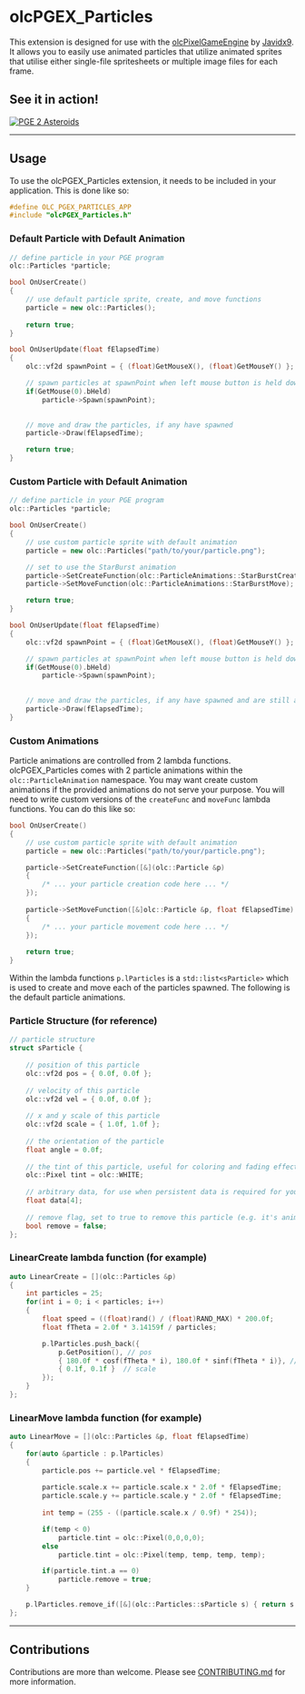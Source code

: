 # olcPGEX_Particles

This extension is designed for use with the [olcPixelGameEngine](https://github.com/OneLoneCoder/olcPixelGameEngine) by [Javidx9](https://github.com/OneLoneCoder). It allows you to easily use animated particles that utilize animated sprites that utilise either single-file spritesheets or multiple image files for each frame.

## See it in action!

[![PGE 2 Asteroids](http://img.youtube.com/vi/n5Oo9DCuRE8/0.jpg)](http://www.youtube.com/watch?v=n5Oo9DCuRE8)


---

## Usage

To use the olcPGEX_Particles extension, it needs to be included in your application. This is done like so:

```cpp
#define OLC_PGEX_PARTICLES_APP
#include "olcPGEX_Particles.h"
```

### Default Particle with Default Animation

```cpp
// define particle in your PGE program
olc::Particles *particle;

bool OnUserCreate()
{
    // use default particle sprite, create, and move functions
    particle = new olc::Particles();
 
    return true;
}

bool OnUserUpdate(float fElapsedTime)
{
    olc::vf2d spawnPoint = { (float)GetMouseX(), (float)GetMouseY() };

    // spawn particles at spawnPoint when left mouse button is held down
    if(GetMouse(0).bHeld)
        particle->Spawn(spawnPoint);

    
    // move and draw the particles, if any have spawned
    particle->Draw(fElapsedTime);

    return true;
}
```

### Custom Particle with Default Animation

```cpp
// define particle in your PGE program
olc::Particles *particle;

bool OnUserCreate()
{
    // use custom particle sprite with default animation
    particle = new olc::Particles("path/to/your/particle.png");

    // set to use the StarBurst animation
    particle->SetCreateFunction(olc::ParticleAnimations::StarBurstCreate);
    particle->SetMoveFunction(olc::ParticleAnimations::StarBurstMove);

    return true;
}

bool OnUserUpdate(float fElapsedTime)
{
    olc::vf2d spawnPoint = { (float)GetMouseX(), (float)GetMouseY() };

    // spawn particles at spawnPoint when left mouse button is held down
    if(GetMouse(0).bHeld)
        particle->Spawn(spawnPoint);

    
    // move and draw the particles, if any have spawned and are still alive
    particle->Draw(fElapsedTime);
}
```

### Custom Animations

Particle animations are controlled from 2 lambda functions. olcPGEX_Particles comes with 2 particle animations within the ``olc::ParticleAnimation`` namespace.
You may want create custom animations if the provided animations do not serve your purpose. You will need to write custom versions of the ``createFunc`` and ``moveFunc`` lambda functions. You can do this like so:

```cpp
bool OnUserCreate()
{
    // use custom particle sprite with default animation
    particle = new olc::Particles("path/to/your/particle.png");

    particle->SetCreateFunction([&](olc::Particle &p)
    {
        /* ... your particle creation code here ... */
    });
    
    particle->SetMoveFunction([&]olc::Particle &p, float fElapsedTime)
    {
        /* ... your particle movement code here ... */
    });
    
    return true;
}

```

Within the lambda functions ``p.lParticles`` is a ``std::list<sParticle>`` which is used to create and move each of the particles spawned. The following is the default particle animations.

### Particle Structure (for reference)

```cpp
// particle structure
struct sParticle {
    
    // position of this particle
    olc::vf2d pos = { 0.0f, 0.0f }; 
    
    // velocity of this particle
    olc::vf2d vel = { 0.0f, 0.0f };
    
    // x and y scale of this particle
    olc::vf2d scale = { 1.0f, 1.0f };
    
    // the orientation of the particle
    float angle = 0.0f;
    
    // the tint of this particle, useful for coloring and fading effects
    olc::Pixel tint = olc::WHITE;
    
    // arbitrary data, for use when persistent data is required for your custom animation
    float data[4];
    
    // remove flag, set to true to remove this particle (e.g. it's animation should be considered finished)
    bool remove = false;
};
```

### LinearCreate lambda function (for example)

```cpp
auto LinearCreate = [](olc::Particles &p)
{
    int particles = 25;
    for(int i = 0; i < particles; i++)
    {
        float speed = ((float)rand() / (float)RAND_MAX) * 200.0f;
        float fTheta = 2.0f * 3.14159f / particles;

        p.lParticles.push_back({
            p.GetPosition(), // pos
            { 180.0f * cosf(fTheta * i), 180.0f * sinf(fTheta * i)}, // vel
            { 0.1f, 0.1f }  // scale
        });
    }
};
```
### LinearMove lambda function (for example)

```cpp		
auto LinearMove = [](olc::Particles &p, float fElapsedTime)
{
    for(auto &particle : p.lParticles)
    {
        particle.pos += particle.vel * fElapsedTime;
        
        particle.scale.x += particle.scale.x * 2.0f * fElapsedTime;
        particle.scale.y += particle.scale.y * 2.0f * fElapsedTime;
        
        int temp = (255 - ((particle.scale.x / 0.9f) * 254));

        if(temp < 0)
            particle.tint = olc::Pixel(0,0,0,0);
        else
            particle.tint = olc::Pixel(temp, temp, temp, temp);

        if(particle.tint.a == 0)
            particle.remove = true;
    }

    p.lParticles.remove_if([&](olc::Particles::sParticle s) { return s.remove; });
};
```


---

## Contributions

Contributions are more than welcome. Please see [CONTRIBUTING.md](https://github.com/moros1138/olcPGEX_Particles/blob/dev/CONTRIBUTING.md) for more information.